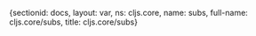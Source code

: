 {sectionid: docs, layout: var, ns: cljs.core, name: subs, full-name: cljs.core/subs,
  title: cljs.core/subs}
